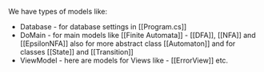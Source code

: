 We have types of models like:

- Database - for database settings in [[Program.cs]]
- DoMain - for main models like [[Finite Automata]] - [[DFA]], [[NFA]] and [[EpsilonNFA]] also for more abstract class [[Automaton]] and for classes [[State]] and [[Transition]]
- ViewModel - here are models for Views like - [[ErrorView]] etc.